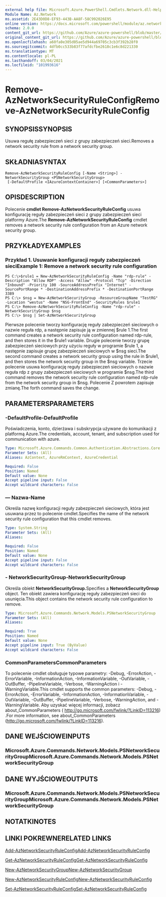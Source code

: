 ```yaml
---
external help file: Microsoft.Azure.PowerShell.Cmdlets.Network.dll-Help.xml
Module Name: Az.Network
ms.assetid: 2E43D0D8-EF93-443B-AA8F-58C992026E95
online version: https://docs.microsoft.com/powershell/module/az.network/remove-aznetworksecurityruleconfig
schema: 2.0.0
content_git_url: https://github.com/Azure/azure-powershell/blob/master/src/Network/Network/help/Remove-AzNetworkSecurityRuleConfig.md
original_content_git_url: https://github.com/Azure/azure-powershell/blob/master/src/Network/Network/help/Remove-AzNetworkSecurityRuleConfig.md
ms.openlocfilehash: a60fa0e305d05ae5d944a69705c3cb3f392b28f0
ms.sourcegitcommit: 4dfb0cc533b83f77afdcfbe2618c1e6c8d221330
ms.translationtype: MT
ms.contentlocale: pl-PL
ms.lasthandoff: 03/04/2021
ms.locfileid: "101993616"
---
```

# <span data-ttu-id="ad2b2-101">Remove-AzNetworkSecurityRuleConfig</span><span class="sxs-lookup"><span data-stu-id="ad2b2-101">Remove-AzNetworkSecurityRuleConfig</span></span>

## <span data-ttu-id="ad2b2-102">SYNOPSIS</span><span class="sxs-lookup"><span data-stu-id="ad2b2-102">SYNOPSIS</span></span>
<span data-ttu-id="ad2b2-103">Usuwa regułę zabezpieczeń sieci z grupy zabezpieczeń sieci.</span><span class="sxs-lookup"><span data-stu-id="ad2b2-103">Removes a network security rule from a network security group.</span></span>

## <span data-ttu-id="ad2b2-104">SKŁADNIA</span><span class="sxs-lookup"><span data-stu-id="ad2b2-104">SYNTAX</span></span>

```
Remove-AzNetworkSecurityRuleConfig [-Name <String>] -NetworkSecurityGroup <PSNetworkSecurityGroup>
 [-DefaultProfile <IAzureContextContainer>] [<CommonParameters>]
```

## <span data-ttu-id="ad2b2-105">OPIS</span><span class="sxs-lookup"><span data-stu-id="ad2b2-105">DESCRIPTION</span></span>
<span data-ttu-id="ad2b2-106">Polecenie **cmdlet Remove-AzNetworkSecurityRuleConfig** usuwa konfigurację reguły zabezpieczeń sieci z grupy zabezpieczeń sieci platformy Azure.</span><span class="sxs-lookup"><span data-stu-id="ad2b2-106">The **Remove-AzNetworkSecurityRuleConfig** cmdlet removes a network security rule configuration from an Azure network security group.</span></span>

## <span data-ttu-id="ad2b2-107">PRZYKŁADY</span><span class="sxs-lookup"><span data-stu-id="ad2b2-107">EXAMPLES</span></span>

### <span data-ttu-id="ad2b2-108">Przykład 1. Usuwanie konfiguracji reguły zabezpieczeń sieci</span><span class="sxs-lookup"><span data-stu-id="ad2b2-108">Example 1: Remove a network security rule configuration</span></span>
```
PS C:\>$rule1 = New-AzNetworkSecurityRuleConfig -Name "rdp-rule" -Description "Allow RDP" -Access "Allow" -Protocol "Tcp" -Direction "Inbound" -Priority 100 -SourceAddressPrefix "Internet" -SourcePortRange * -DestinationAddressPrefix * -DestinationPortRange 3389
PS C:\> $nsg = New-AzNetworkSecurityGroup -ResourceGroupName "TestRG" -Location "westus" -Name "NSG-FrontEnd" -SecurityRules $rule1
PS C:\> Remove-AzNetworkSecurityRuleConfig -Name "rdp-rule" -NetworkSecurityGroup $nsg
PS C:\> $nsg | Set-AzNetworkSecurityGroup
```

<span data-ttu-id="ad2b2-109">Pierwsze polecenie tworzy konfigurację reguły zabezpieczeń sieciowych o nazwie reguła rdp, a następnie zapisuje ją w zmiennej $rule 1.</span><span class="sxs-lookup"><span data-stu-id="ad2b2-109">The first command creates a network security rule configuration named rdp-rule, and then stores it in the $rule1 variable.</span></span>
<span data-ttu-id="ad2b2-110">Drugie polecenie tworzy grupę zabezpieczeń sieciowych przy użyciu reguły w programie $rule 1, a następnie zapisuje grupę zabezpieczeń sieciowych w $nsg sieci.</span><span class="sxs-lookup"><span data-stu-id="ad2b2-110">The second command creates a network security group using the rule in $rule1, and then stores the network security group in the $nsg variable.</span></span>
<span data-ttu-id="ad2b2-111">Trzecie polecenie usuwa konfigurację reguły zabezpieczeń sieciowych o nazwie reguła rdp z grupy zabezpieczeń sieciowych w programie $nsg.</span><span class="sxs-lookup"><span data-stu-id="ad2b2-111">The third command removes the network security rule configuration named rdp-rule from the network security group in $nsg.</span></span>
<span data-ttu-id="ad2b2-112">Polecenie Z powrotem zapisuje zmianę.</span><span class="sxs-lookup"><span data-stu-id="ad2b2-112">The forth command saves the change.</span></span>

## <span data-ttu-id="ad2b2-113">PARAMETERS</span><span class="sxs-lookup"><span data-stu-id="ad2b2-113">PARAMETERS</span></span>

### <span data-ttu-id="ad2b2-114">-DefaultProfile</span><span class="sxs-lookup"><span data-stu-id="ad2b2-114">-DefaultProfile</span></span>
<span data-ttu-id="ad2b2-115">Poświadczenia, konto, dzierżawa i subskrypcja używane do komunikacji z platformą Azure.</span><span class="sxs-lookup"><span data-stu-id="ad2b2-115">The credentials, account, tenant, and subscription used for communication with azure.</span></span>

```yaml
Type: Microsoft.Azure.Commands.Common.Authentication.Abstractions.Core.IAzureContextContainer
Parameter Sets: (All)
Aliases: AzContext, AzureRmContext, AzureCredential

Required: False
Position: Named
Default value: None
Accept pipeline input: False
Accept wildcard characters: False
```

### <span data-ttu-id="ad2b2-116">— Nazwa</span><span class="sxs-lookup"><span data-stu-id="ad2b2-116">-Name</span></span>
<span data-ttu-id="ad2b2-117">Określa nazwę konfiguracji reguły zabezpieczeń sieciowych, która jest usuwana przez to polecenie cmdlet.</span><span class="sxs-lookup"><span data-stu-id="ad2b2-117">Specifies the name of the network security rule configuration that this cmdlet removes.</span></span>

```yaml
Type: System.String
Parameter Sets: (All)
Aliases:

Required: False
Position: Named
Default value: None
Accept pipeline input: False
Accept wildcard characters: False
```

### <span data-ttu-id="ad2b2-118">- NetworkSecurityGroup</span><span class="sxs-lookup"><span data-stu-id="ad2b2-118">-NetworkSecurityGroup</span></span>
<span data-ttu-id="ad2b2-119">Określa obiekt **NetworkSecurityGroup.**</span><span class="sxs-lookup"><span data-stu-id="ad2b2-119">Specifies a **NetworkSecurityGroup** object.</span></span>
<span data-ttu-id="ad2b2-120">Ten obiekt zawiera konfigurację reguły zabezpieczeń sieci do usunięcia.</span><span class="sxs-lookup"><span data-stu-id="ad2b2-120">This object contains the network security rule configuration to remove.</span></span>

```yaml
Type: Microsoft.Azure.Commands.Network.Models.PSNetworkSecurityGroup
Parameter Sets: (All)
Aliases:

Required: True
Position: Named
Default value: None
Accept pipeline input: True (ByValue)
Accept wildcard characters: False
```

### <span data-ttu-id="ad2b2-121">CommonParameters</span><span class="sxs-lookup"><span data-stu-id="ad2b2-121">CommonParameters</span></span>
<span data-ttu-id="ad2b2-122">To polecenie cmdlet obsługuje typowe parametry: -Debug, -ErrorAction, -ErrorVariable, -InformationAction, -InformationVariable, -OutVariable, -OutBuffer, -PipelineVariable, -Verbose, -WarningAction i -WarningVariable.</span><span class="sxs-lookup"><span data-stu-id="ad2b2-122">This cmdlet supports the common parameters: -Debug, -ErrorAction, -ErrorVariable, -InformationAction, -InformationVariable, -OutVariable, -OutBuffer, -PipelineVariable, -Verbose, -WarningAction, and -WarningVariable.</span></span> <span data-ttu-id="ad2b2-123">Aby uzyskać więcej informacji, zobacz about_CommonParameters ( http://go.microsoft.com/fwlink/?LinkID=113216) .</span><span class="sxs-lookup"><span data-stu-id="ad2b2-123">For more information, see about_CommonParameters (http://go.microsoft.com/fwlink/?LinkID=113216).</span></span>

## <span data-ttu-id="ad2b2-124">DANE WEJŚCIOWE</span><span class="sxs-lookup"><span data-stu-id="ad2b2-124">INPUTS</span></span>

### <span data-ttu-id="ad2b2-125">Microsoft.Azure.Commands.Network.Models.PSNetworkSecurityGroup</span><span class="sxs-lookup"><span data-stu-id="ad2b2-125">Microsoft.Azure.Commands.Network.Models.PSNetworkSecurityGroup</span></span>

## <span data-ttu-id="ad2b2-126">DANE WYJŚCIOWE</span><span class="sxs-lookup"><span data-stu-id="ad2b2-126">OUTPUTS</span></span>

### <span data-ttu-id="ad2b2-127">Microsoft.Azure.Commands.Network.Models.PSNetworkSecurityGroup</span><span class="sxs-lookup"><span data-stu-id="ad2b2-127">Microsoft.Azure.Commands.Network.Models.PSNetworkSecurityGroup</span></span>

## <span data-ttu-id="ad2b2-128">NOTATKI</span><span class="sxs-lookup"><span data-stu-id="ad2b2-128">NOTES</span></span>

## <span data-ttu-id="ad2b2-129">LINKI POKREWNE</span><span class="sxs-lookup"><span data-stu-id="ad2b2-129">RELATED LINKS</span></span>

[<span data-ttu-id="ad2b2-130">Add-AzNetworkSecurityRuleConfig</span><span class="sxs-lookup"><span data-stu-id="ad2b2-130">Add-AzNetworkSecurityRuleConfig</span></span>](./Add-AzNetworkSecurityRuleConfig.md)

[<span data-ttu-id="ad2b2-131">Get-AzNetworkSecurityRuleConfig</span><span class="sxs-lookup"><span data-stu-id="ad2b2-131">Get-AzNetworkSecurityRuleConfig</span></span>](./Get-AzNetworkSecurityRuleConfig.md)

[<span data-ttu-id="ad2b2-132">New-AzNetworkSecurityGroup</span><span class="sxs-lookup"><span data-stu-id="ad2b2-132">New-AzNetworkSecurityGroup</span></span>](./New-AzNetworkSecurityGroup.md)

[<span data-ttu-id="ad2b2-133">New-AzNetworkSecurityRuleConfig</span><span class="sxs-lookup"><span data-stu-id="ad2b2-133">New-AzNetworkSecurityRuleConfig</span></span>](./New-AzNetworkSecurityRuleConfig.md)

[<span data-ttu-id="ad2b2-134">Set-AzNetworkSecurityRuleConfig</span><span class="sxs-lookup"><span data-stu-id="ad2b2-134">Set-AzNetworkSecurityRuleConfig</span></span>](./Set-AzNetworkSecurityRuleConfig.md)


